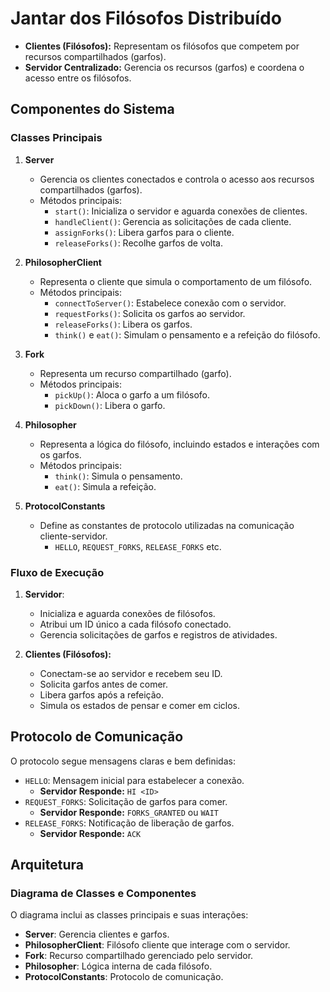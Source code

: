 # Jantar dos Filósofos Distribuído

- **Clientes (Filósofos):** Representam os filósofos que competem por recursos compartilhados (garfos).
- **Servidor Centralizado:** Gerencia os recursos (garfos) e coordena o acesso entre os filósofos.

## Componentes do Sistema

### Classes Principais
1. **Server**
   - Gerencia os clientes conectados e controla o acesso aos recursos compartilhados (garfos).
   - Métodos principais:
     - `start()`: Inicializa o servidor e aguarda conexões de clientes.
     - `handleClient()`: Gerencia as solicitações de cada cliente.
     - `assignForks()`: Libera garfos para o cliente.
     - `releaseForks()`: Recolhe garfos de volta.

2. **PhilosopherClient**
   - Representa o cliente que simula o comportamento de um filósofo.
   - Métodos principais:
     - `connectToServer()`: Estabelece conexão com o servidor.
     - `requestForks()`: Solicita os garfos ao servidor.
     - `releaseForks()`: Libera os garfos.
     - `think()` e `eat()`: Simulam o pensamento e a refeição do filósofo.

3. **Fork**
   - Representa um recurso compartilhado (garfo).
   - Métodos principais:
     - `pickUp()`: Aloca o garfo a um filósofo.
     - `pickDown()`: Libera o garfo.

4. **Philosopher**
   - Representa a lógica do filósofo, incluindo estados e interações com os garfos.
   - Métodos principais:
     - `think()`: Simula o pensamento.
     - `eat()`: Simula a refeição.

5. **ProtocolConstants**
   - Define as constantes de protocolo utilizadas na comunicação cliente-servidor.
     - `HELLO`, `REQUEST_FORKS`, `RELEASE_FORKS` etc.

### Fluxo de Execução
1. **Servidor**:
   - Inicializa e aguarda conexões de filósofos.
   - Atribui um ID único a cada filósofo conectado.
   - Gerencia solicitações de garfos e registros de atividades.

2. **Clientes (Filósofos):**
   - Conectam-se ao servidor e recebem seu ID.
   - Solicita garfos antes de comer.
   - Libera garfos após a refeição.
   - Simula os estados de pensar e comer em ciclos.

## Protocolo de Comunicação
O protocolo segue mensagens claras e bem definidas:
- `HELLO`: Mensagem inicial para estabelecer a conexão.
  - **Servidor Responde:** `HI <ID>`
- `REQUEST_FORKS`: Solicitação de garfos para comer.
  - **Servidor Responde:** `FORKS_GRANTED` ou `WAIT`
- `RELEASE_FORKS`: Notificação de liberação de garfos.
  - **Servidor Responde:** `ACK`

## Arquitetura
### Diagrama de Classes e Componentes
O diagrama inclui as classes principais e suas interações:
- **Server**: Gerencia clientes e garfos.
- **PhilosopherClient**: Filósofo cliente que interage com o servidor.
- **Fork**: Recurso compartilhado gerenciado pelo servidor.
- **Philosopher**: Lógica interna de cada filósofo.
- **ProtocolConstants**: Protocolo de comunicação.
